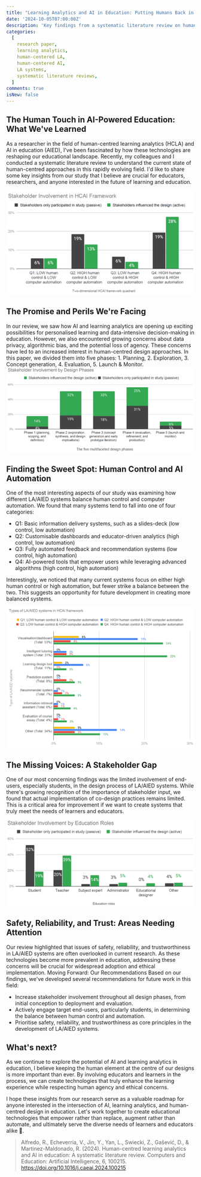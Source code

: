 ```yaml
---
title: "Learning Analytics and AI in Education: Putting Humans Back in the Driver's Seat"
date: '2024-10-05T07:00:00Z'
description: 'Key findings from a systematic literature review on human-centred approaches in learning analytics and AI in education, highlighting the balance between human control and automation, stakeholder involvement, and areas for future research.'
categories:
  [
    research paper,
    learning analytics,
    human-centered LA,
    human-centered AI,
    LA systems,
    systematic literature reviews,
  ]
comments: true
isNew: false
---
```


## The Human Touch in AI-Powered Education: What We've Learned

As a researcher in the field of human-centred learning analytics (HCLA) and AI in education (AIED), I've been fascinated by how these technologies are reshaping our educational landscape. Recently, my colleagues and I conducted a systematic literature review to understand the current state of human-centred approaches in this rapidly evolving field. I'd like to share some key insights from our study that I believe are crucial for educators, researchers, and anyone interested in the future of learning and education.

![End-users involvement in designing LA/AIED systems](endusers.png)

## The Promise and Perils We're Facing

In our review, we saw how AI and learning analytics are opening up exciting possibilities for personalised learning and data-intensive decision-making in education. However, we also encountered growing concerns about data privacy, algorithmic bias, and the potential loss of agency. These concerns have led to an increased interest in human-centred design approaches. In this paper, we divided them into five phases: 1. Planning, 2. Exploration, 3. Concept generation, 4. Evaluation, 5. Launch & Monitor.
![](design-phases.png)

## Finding the Sweet Spot: Human Control and AI Automation

One of the most interesting aspects of our study was examining how different LA/AIED systems balance human control and computer automation. We found that many systems tend to fall into one of four categories:

- Q1: Basic information delivery systems, such as a slides-deck (low control, low automation)
- Q2: Customisable dashboards and educator-driven analytics (high control, low automation)
- Q3: Fully automated feedback and recommendation systems (low control, high automation)
- Q4: AI-powered tools that empower users while leveraging advanced algorithms (high control, high automation)

Interestingly, we noticed that many current systems focus on either high human control or high automation, but fewer strike a balance between the two. This suggests an opportunity for future development in creating more balanced systems.

![LA/AIED systems on HCAI](systems.png)

## The Missing Voices: A Stakeholder Gap

One of our most concerning findings was the limited involvement of end-users, especially students, in the design process of LA/AIED systems. While there's growing recognition of the importance of stakeholder input, we found that actual implementation of co-design practices remains limited. This is a critical area for improvement if we want to create systems that truly meet the needs of learners and educators.

![Stakeholder Involvement by Education Roles](stakeholders.png)

## Safety, Reliability, and Trust: Areas Needing Attention

Our review highlighted that issues of safety, reliability, and trustworthiness in LA/AIED systems are often overlooked in current research. As these technologies become more prevalent in education, addressing these concerns will be crucial for widespread adoption and ethical implementation.
Moving Forward: Our Recommendations
Based on our findings, we've developed several recommendations for future work in this field:

- Increase stakeholder involvement throughout all design phases, from initial conception to deployment and evaluation.
- Actively engage target end-users, particularly students, in determining the balance between human control and automation.
- Prioritise safety, reliability, and trustworthiness as core principles in the development of LA/AIED systems.

## What's next?

As we continue to explore the potential of AI and learning analytics in education, I believe keeping the human element at the centre of our designs is more important than ever. By involving educators and learners in the process, we can create technologies that truly enhance the learning experience while respecting human agency and ethical concerns.

I hope these insights from our research serve as a valuable roadmap for anyone interested in the intersection of AI, learning analytics, and human-centred design in education. Let's work together to create educational technologies that empower rather than replace, augment rather than automate, and ultimately serve the diverse needs of learners and educators alike 🙌.

> Alfredo, R., Echeverria, V., Jin, Y., Yan, L., Swiecki, Z., Gašević, D., & Martinez-Maldonado, R. (2024). Human-centred learning analytics and AI in education: A systematic literature review. Computers and Education: Artificial Intelligence, 6, 100215. https://doi.org/10.1016/j.caeai.2024.100215
